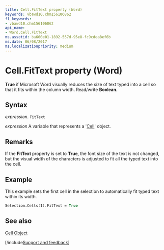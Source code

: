 ```yaml
---
title: Cell.FitText property (Word)
keywords: vbawd10.chm156106862
f1_keywords:
- vbawd10.chm156106862
api_name:
- Word.Cell.FitText
ms.assetid: ba600e01-1892-557d-95e8-fc9cdea8ef6b
ms.date: 06/08/2017
ms.localizationpriority: medium
---
```



# Cell.FitText property (Word)

 **True** if Microsoft Word visually reduces the size of text typed into a cell so that it fits within the column width. Read/write **Boolean**.


## Syntax

_expression_. `FitText`

_expression_ A variable that represents a '[Cell](Word.Cell.md)' object.


## Remarks

If the **FitText** property is set to **True**, the font size of the text is not changed, but the visual width of the characters is adjusted to fit all the typed text into the cell.


## Example

This example sets the first cell in the selection to automatically fit typed text within its width.


```vb
Selection.Cells(1).FitText = True
```


## See also


[Cell Object](Word.Cell.md)

[!include[Support and feedback](~/includes/feedback-boilerplate.md)]
